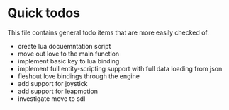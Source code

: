 Quick todos
===========

This file contains general todo items that are more easily checked of.

* create lua docuemntation script
* move out love to the main function
* implement basic key to lua binding
* implement full entity-scripting support with full data loading from json
* fleshout love bindings through the engine
* add support for joystick
* add support for leapmotion
* investigate move to sdl